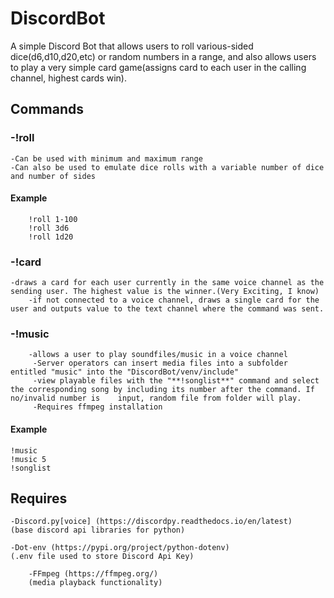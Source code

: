 # DiscordBot
A simple Discord Bot that allows users to roll various-sided dice(d6,d10,d20,etc) or random numbers in a range, and also allows users to play a very simple card game(assigns card to each user in the calling channel, highest cards win).

## Commands

### -!roll
	-Can be used with minimum and maximum range
	-Can also be used to emulate dice rolls with a variable number of dice and number of sides      
#### Example
		!roll 1-100
		!roll 3d6
		!roll 1d20 
### -!card
	-draws a card for each user currently in the same voice channel as the sending user. The highest value is the winner.(Very Exciting, I know)
        -if not connected to a voice channel, draws a single card for the user and outputs value to the text channel where the command was sent.
        
### -!music
        -allows a user to play soundfiles/music in a voice channel
         -Server operators can insert media files into a subfolder entitled "music" into the "DiscordBot/venv/include"
         -view playable files with the "**!songlist**" command and select the corresponding song by including its number after the command. If no/invalid number is    input, random file from folder will play.
         -Requires ffmpeg installation        
#### Example 
    !music
    !music 5
    !songlist
## Requires
	-Discord.py[voice] (https://discordpy.readthedocs.io/en/latest)
	(base discord api libraries for python)
  
	-Dot-env (https://pypi.org/project/python-dotenv)
	(.env file used to store Discord Api Key)
  
        -FFmpeg (https://ffmpeg.org/)
        (media playback functionality)
	
